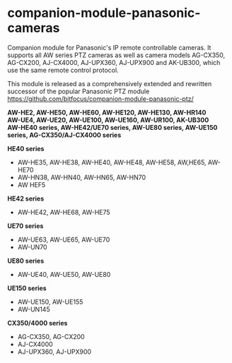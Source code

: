 # companion-module-panasonic-cameras

Companion module for Panasonic's IP remote controllable cameras. It supports all AW series PTZ cameras as well as camera models AG-CX350, AG-CX200, AJ-CX4000, AJ-UPX360, AJ-UPX900 and AK-UB300, which use the same remote control protocol.

This module is released as a comprehensively extended and rewritten successor of the popular Panasonic PTZ module https://github.com/bitfocus/companion-module-panasonic-ptz/

**AW-HE2, AW-HE50, AW-HE60, AW-HE120, AW-HE130, AW-HR140<br/>
AW-UE4, AW-UE20, AW-UE100, AW-UE160, AW-UR100, AK-UB300<br/>
AW-HE40 series, AW-HE42/UE70 series, AW-UE80 series, AW-UE150 series, AG-CX350/AJ-CX4000 series**

**HE40 series**

- AW-HE35, AW-HE38, AW-HE40, AW-HE48, AW-HE58, AW,HE65, AW-HE70
- AW-HN38, AW-HN40, AW-HN65, AW-HN70
- AW HEF5

**HE42 series**

- AW-HE42, AW-HE68, AW-HE75

**UE70 series**

- AW-UE63, AW-UE65, AW-UE70
- AW-UN70

**UE80 series**

- AW-UE40, AW-UE50, AW-UE80

**UE150 series**

- AW-UE150, AW-UE155
- AW-UN145

**CX350/4000 series**

- AG-CX350, AG-CX200
- AJ-CX4000
- AJ-UPX360, AJ-UPX900
